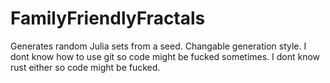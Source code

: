 # FamilyFriendlyFractals
Generates random Julia sets from a seed.
Changable generation style.
I dont know how to use git so code might be fucked sometimes.
I dont know rust either so code might be fucked.
